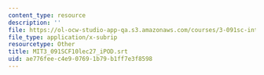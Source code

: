 ```yaml
---
content_type: resource
description: ''
file: https://ol-ocw-studio-app-qa.s3.amazonaws.com/courses/3-091sc-introduction-to-solid-state-chemistry-fall-2010/ae776feec4e907691b79b1ff7e3f8598_MIT3_091SCF10lec27_iPOD.srt
file_type: application/x-subrip
resourcetype: Other
title: MIT3_091SCF10lec27_iPOD.srt
uid: ae776fee-c4e9-0769-1b79-b1ff7e3f8598
---
```

